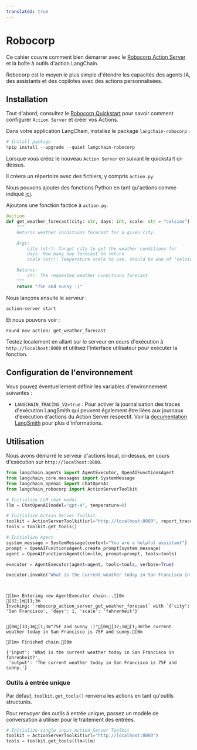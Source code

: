 ```yaml
---
translated: true
---
```


# Robocorp

Ce cahier couvre comment bien démarrer avec le [Robocorp Action Server](https://github.com/robocorp/robocorp) et la boîte à outils d'action LangChain.

Robocorp est le moyen le plus simple d'étendre les capacités des agents IA, des assistants et des copilotes avec des actions personnalisées.

## Installation

Tout d'abord, consultez le [Robocorp Quickstart](https://github.com/robocorp/robocorp#quickstart) pour savoir comment configurer `Action Server` et créer vos Actions.

Dans votre application LangChain, installez le package `langchain-robocorp` :

```python
# Install package
%pip install --upgrade --quiet langchain-robocorp
```

Lorsque vous créez le nouveau `Action Server` en suivant le quickstart ci-dessus.

Il créera un répertoire avec des fichiers, y compris `action.py`.

Nous pouvons ajouter des fonctions Python en tant qu'actions comme indiqué [ici](https://github.com/robocorp/robocorp/tree/master/actions#describe-your-action).

Ajoutons une fonction factice à `action.py`.

```python
@action
def get_weather_forecast(city: str, days: int, scale: str = "celsius") -> str:
    """
    Returns weather conditions forecast for a given city.

    Args:
        city (str): Target city to get the weather conditions for
        days: How many day forecast to return
        scale (str): Temperature scale to use, should be one of "celsius" or "fahrenheit"

    Returns:
        str: The requested weather conditions forecast
    """
    return "75F and sunny :)"
```

Nous lançons ensuite le serveur :

```bash
action-server start
```

Et nous pouvons voir :

```text
Found new action: get_weather_forecast

```

Testez localement en allant sur le serveur en cours d'exécution à `http://localhost:8080` et utilisez l'interface utilisateur pour exécuter la fonction.

## Configuration de l'environnement

Vous pouvez éventuellement définir les variables d'environnement suivantes :

- `LANGCHAIN_TRACING_V2=true` : Pour activer la journalisation des traces d'exécution LangSmith qui peuvent également être liées aux journaux d'exécution d'actions du Action Server respectif. Voir la [documentation LangSmith](https://docs.smith.langchain.com/tracing#log-runs) pour plus d'informations.

## Utilisation

Nous avons démarré le serveur d'actions local, ci-dessus, en cours d'exécution sur `http://localhost:8080`.

```python
from langchain.agents import AgentExecutor, OpenAIFunctionsAgent
from langchain_core.messages import SystemMessage
from langchain_openai import ChatOpenAI
from langchain_robocorp import ActionServerToolkit

# Initialize LLM chat model
llm = ChatOpenAI(model="gpt-4", temperature=0)

# Initialize Action Server Toolkit
toolkit = ActionServerToolkit(url="http://localhost:8080", report_trace=True)
tools = toolkit.get_tools()

# Initialize Agent
system_message = SystemMessage(content="You are a helpful assistant")
prompt = OpenAIFunctionsAgent.create_prompt(system_message)
agent = OpenAIFunctionsAgent(llm=llm, prompt=prompt, tools=tools)

executor = AgentExecutor(agent=agent, tools=tools, verbose=True)

executor.invoke("What is the current weather today in San Francisco in fahrenheit?")
```

```output


[1m> Entering new AgentExecutor chain...[0m
[32;1m[1;3m
Invoking: `robocorp_action_server_get_weather_forecast` with `{'city': 'San Francisco', 'days': 1, 'scale': 'fahrenheit'}`


[0m[33;1m[1;3m"75F and sunny :)"[0m[32;1m[1;3mThe current weather today in San Francisco is 75F and sunny.[0m

[1m> Finished chain.[0m
```

```output
{'input': 'What is the current weather today in San Francisco in fahrenheit?',
 'output': 'The current weather today in San Francisco is 75F and sunny.'}
```

### Outils à entrée unique

Par défaut, `toolkit.get_tools()` renverra les actions en tant qu'outils structurés.

Pour renvoyer des outils à entrée unique, passez un modèle de conversation à utiliser pour le traitement des entrées.

```python
# Initialize single input Action Server Toolkit
toolkit = ActionServerToolkit(url="http://localhost:8080")
tools = toolkit.get_tools(llm=llm)
```
